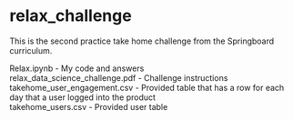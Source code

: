 # relax_challenge
This is the second practice take home challenge from the Springboard curriculum.

Relax.ipynb - My code and answers 
\
relax_data_science_challenge.pdf - Challenge instructions
\
takehome_user_engagement.csv - Provided table that has a row for each day that a user logged into the product
\
takehome_users.csv - Provided user table
